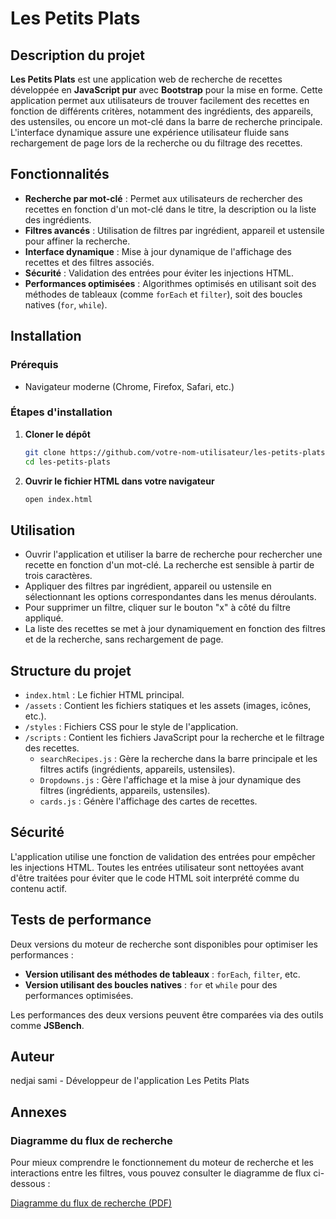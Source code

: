# Les Petits Plats

## Description du projet

**Les Petits Plats** est une application web de recherche de recettes développée en **JavaScript pur** avec **Bootstrap** pour la mise en forme. Cette application permet aux utilisateurs de trouver facilement des recettes en fonction de différents critères, notamment des ingrédients, des appareils, des ustensiles, ou encore un mot-clé dans la barre de recherche principale. L'interface dynamique assure une expérience utilisateur fluide sans rechargement de page lors de la recherche ou du filtrage des recettes.

## Fonctionnalités

- **Recherche par mot-clé** : Permet aux utilisateurs de rechercher des recettes en fonction d'un mot-clé dans le titre, la description ou la liste des ingrédients.
- **Filtres avancés** : Utilisation de filtres par ingrédient, appareil et ustensile pour affiner la recherche.
- **Interface dynamique** : Mise à jour dynamique de l'affichage des recettes et des filtres associés.
- **Sécurité** : Validation des entrées pour éviter les injections HTML.
- **Performances optimisées** : Algorithmes optimisés en utilisant soit des méthodes de tableaux (comme `forEach` et `filter`), soit des boucles natives (`for`, `while`).

## Installation

### Prérequis

- Navigateur moderne (Chrome, Firefox, Safari, etc.)

### Étapes d'installation

1. **Cloner le dépôt**
   ```bash
   git clone https://github.com/votre-nom-utilisateur/les-petits-plats.git
   cd les-petits-plats
2. **Ouvrir le fichier HTML dans votre navigateur**
   ```bash
   open index.html


## Utilisation

- Ouvrir l'application et utiliser la barre de recherche pour rechercher une recette en fonction d'un mot-clé. La recherche est sensible à partir de trois caractères.
- Appliquer des filtres par ingrédient, appareil ou ustensile en sélectionnant les options correspondantes dans les menus déroulants.
- Pour supprimer un filtre, cliquer sur le bouton "x" à côté du filtre appliqué.
- La liste des recettes se met à jour dynamiquement en fonction des filtres et de la recherche, sans rechargement de page.

## Structure du projet

- `index.html` : Le fichier HTML principal.
- `/assets` : Contient les fichiers statiques et les assets (images, icônes, etc.).
- `/styles` : Fichiers CSS pour le style de l'application.
- `/scripts` : Contient les fichiers JavaScript pour la recherche et le filtrage des recettes.
  - `searchRecipes.js` : Gère la recherche dans la barre principale et les filtres actifs (ingrédients, appareils, ustensiles).
  - `Dropdowns.js` : Gère l'affichage et la mise à jour dynamique des filtres (ingrédients, appareils, ustensiles).
  - `cards.js` : Génère l'affichage des cartes de recettes.

## Sécurité

L'application utilise une fonction de validation des entrées pour empêcher les injections HTML. Toutes les entrées utilisateur sont nettoyées avant d'être traitées pour éviter que le code HTML soit interprété comme du contenu actif.

## Tests de performance

Deux versions du moteur de recherche sont disponibles pour optimiser les performances :

- **Version utilisant des méthodes de tableaux** : `forEach`, `filter`, etc.
- **Version utilisant des boucles natives** : `for` et `while` pour des performances optimisées.

Les performances des deux versions peuvent être comparées via des outils comme **JSBench**.

## Auteur

nedjai sami - Développeur de l'application Les Petits Plats

## Annexes

### Diagramme du flux de recherche

Pour mieux comprendre le fonctionnement du moteur de recherche et les interactions entre les filtres, vous pouvez consulter le diagramme de flux ci-dessous :

[Diagramme du flux de recherche (PDF)](Fiche_investigation_fonctionnalité_moteur_de_recherche.pdf)
